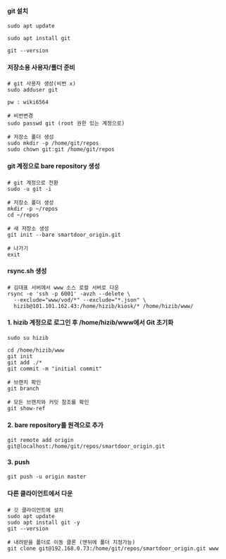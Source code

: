 #### git 설치
```less
sudo apt update

sudo apt install git

git --version
```


#### 저장소용 사용자/폴더 준비
```less
# git 사용자 생성(비번 x)
sudo adduser git

pw : wiki6564

# 비번변경
sudo passwd git (root 권한 있는 계정으로)

# 저장소 폴더 생성
sudo mkdir -p /home/git/repos
sudo chown git:git /home/git/repos
```

#### git 계정으로 bare repository 생성
```less
# git 계정으로 전환
sudo -u git -i

# 저장소 폴더 생성
mkdir -p ~/repos
cd ~/repos

# 새 저장소 생성 
git init --bare smartdoor_origin.git

# 나가기
exit
```

#### rsync.sh 생성
```less
# 김대표 서버에서 www 소스 로컬 서버로 다운
rsync -e 'ssh -p 6001' -avzh --delete \
  --exclude="www/vod/*" --exclude="*.json" \
  hizib@101.101.162.43:/home/hizib/kiosk/* /home/hizib/www/
```

#### 1. hizib 계정으로 로그인 후 /home/hizib/www에서 Git 초기화
```less
sudo su hizib

cd /home/hizib/www
git init
git add ./*
git commit -m "initial commit"

# 브랜치 확인
git branch

# 모든 브랜치와 커밋 참조를 확인
git show-ref
```

#### 2. bare repository를 원격으로 추가
```less
git remote add origin git@localhost:/home/git/repos/smartdoor_origin.git
```

#### 3. push
```less
git push -u origin master
```

#### 다른 클라이언트에서 다운
```less
# 깃 클라이언트에 설치
sudo apt update
sudo apt install git -y
git --version   

# 내려받을 폴더로 이동 클론 (맨뒤에 폴더 지정가능)
git clone git@192.168.0.73:/home/git/repos/smartdoor_origin.git www
```




















